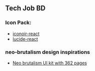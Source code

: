 ## Tech Job BD

### Icon Pack:

- [iconoir-react](https://iconoir.com/)
- [lucide-react](https://lucide.dev/)

### neo-brutalism design inspirations

 - [Neo brutalism UI kit with 362 pages](https://www.whiteui.store/preview-bruddle)